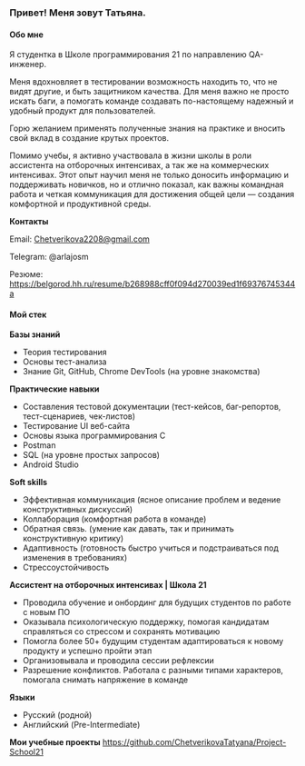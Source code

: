 ### Привет! Меня зовут Татьяна.
#### Обо мне

Я студентка в Школе программирования 21 по направлению QA-инженер. 

Меня вдохновляет в тестировании возможность находить то, что не видят другие, и быть защитником качества. Для меня важно не просто искать баги, а помогать команде создавать по-настоящему надежный и удобный продукт для пользователей.

Горю желанием применять полученные знания на практике и вносить свой вклад в создание крутых проектов.

Помимо учебы, я активно участвовала в жизни школы в роли ассистента на отборочных интенсивах, а так же на коммерческих интенсивах. Этот опыт научил меня не только доносить информацию и поддерживать новичков, но и отлично показал, как важны командная работа и четкая коммуникация для достижения общей цели — создания комфортной и продуктивной среды.

 **Контакты**

Email: Chetverikova2208@gmail.com

Telegram: @arlajosm

Резюме: https://belgorod.hh.ru/resume/b268988cff0f094d270039ed1f69376745344a

#### Мой стек 

**Базы знаний**

- Теория тестирования
- Основы тест-анализа
- Знание Git, GitHub, Chrome DevTools (на уровне знакомства)
  
**Практические навыки**

- Составления тестовой документации (тест-кейсов, баг-репортов, тест-сценариев, чек-листов)
- Тестирование UI веб-сайта
- Основы языка программирования C
- Postman
- SQL (на уровне простых запросов)
- Android Studio

**Soft skills**

- Эффективная коммуникация (ясное описание проблем и ведение конструктивных дискуссий)
- Коллаборация (комфортная работа в команде)
- Обратная связь. (умение как давать, так и принимать конструктивную критику)
- Адаптивность (готовность быстро учиться и подстраиваться под изменения в требованиях)
- Стрессоустойчивость

**Ассистент на отборочных интенсивах | Школа 21**

- Проводила обучение и онбординг для будущих студентов по работе с новым ПО
- Оказывала психологическую поддержку, помогая кандидатам справляться со стрессом и сохранять мотивацию
- Помогла более 50+ будущим студентам адаптироваться к новому продукту и успешно пройти этап
- Организовывала и проводила сессии рефлексии
- Разрешение конфликтов. Работала с разными типами характеров, помогала снимать напряжение в команде

**Языки**
- Русский (родной)
- Английский (Pre-Intermediate)

**Мои учебные проекты**
https://github.com/ChetverikovaTatyana/Project-School21
